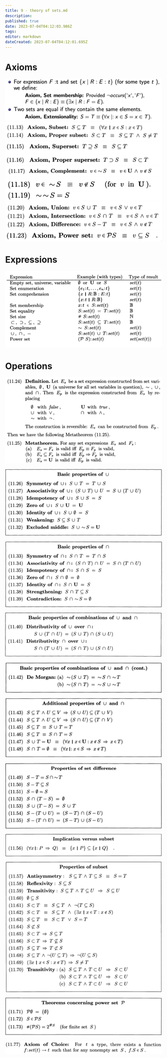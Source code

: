 ```yaml
---
title: 9 - theory of sets.md
description: 
published: true
date: 2023-07-04T04:12:03.986Z
tags: 
editor: markdown
dateCreated: 2023-07-04T04:12:01.695Z
---
```


# Axioms
![](/images/20221210165612.png)
![](/images/20221210170105.png)
![](/images/20221210170110.png)
![](/images/20221210170119.png)
![](/images/20221210170124.png)
![](/images/20221210170131.png)
![](/images/20221210170200.png)

# Expressions
![](/images/20221210165836.png)

# Operations
![](/images/20221210170219.png)

![](/images/20221210170255.png)

![](/images/20221210170304.png)

![](/images/20221210170314.png)

![](/images/20221210170329.png)

![](/images/20221210171301.png)

![](/images/20221210171317.png)

![](/images/20221210171329.png)

![](/images/20221210171343.png)

![](/images/20221210171413.png)

![](/images/20221210171538.png)

